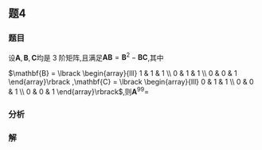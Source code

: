 ## 题4
### 题目
设$\mathbf{A},\mathbf{B},\mathbf{C}$均是 3 阶矩阵,且满足$\mathbf{{AB}} = {\mathbf{B}}^{2} - \mathbf{{BC}}$,其中

$\mathbf{B} = \lbrack \begin{array}{lll} 1 & 1 & 1 \\ 0 & 1 & 1 \\ 0 & 0 & 1 \end{array}\rbrack ,\mathbf{C} = \lbrack \begin{array}{lll} 0 & 1 & 1 \\ 0 & 0 & 1 \\ 0 & 0 & 1 \end{array}\rbrack$,则${\mathbf{A}}^{99} =$
### 分析

### 解